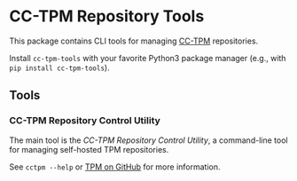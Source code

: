 # CC-TPM Repository Tools

This package contains CLI tools for managing [CC-TPM](https://github.com/Deleranax/tpm) repositories.

Install `cc-tpm-tools` with your favorite Python3 package manager (e.g., with `pip install cc-tpm-tools`).

## Tools
### CC-TPM Repository Control Utility 
The main tool is the *CC-TPM Repository Control Utility*, a command-line tool for managing self-hosted TPM repositories.

See `cctpm --help` or [TPM on GitHub](https://github.com/Deleranax/tpm) for more information.